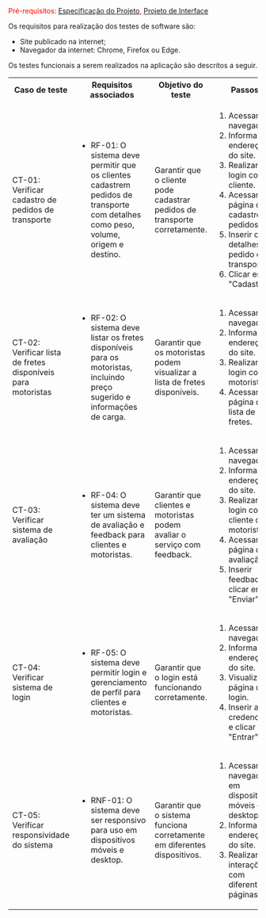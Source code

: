 <span style="color:red">
  Pré-requisitos: 
  <a href="https://github.com/ICEI-PUC-Minas-PMV-SI/pmv-si-2025-1-pe1-t5-g4-turma5/blob/main/documentos/02-Especificação%20do%20Projeto.md">Especificação do Projeto</a>, 
  <a href="[INSIRA_LINK_PROJETO_DE_INTERFACE]">Projeto de Interface</a>
</span>

Os requisitos para realização dos testes de software são:
<ul>
  <li>Site publicado na internet;</li>
  <li>Navegador da internet: Chrome, Firefox ou Edge.</li>
</ul>

Os testes funcionais a serem realizados na aplicação são descritos a seguir.

<table>
  <tr>
    <th>Caso de teste</th>
    <th>Requisitos associados</th>
    <th>Objetivo do teste</th>
    <th>Passos</th>
    <th>Critérios de êxito</th>
    <th>Responsável</th>
  </tr>
  <tr>
    <td>CT-01: Verificar cadastro de pedidos de transporte</td>
    <td>
      <ul>
        <li>RF-01: O sistema deve permitir que os clientes cadastrem pedidos de transporte com detalhes como peso, volume, origem e destino.</li>
      </ul>
    </td>
    <td>Garantir que o cliente pode cadastrar pedidos de transporte corretamente.</td>
    <td>
      <ol>
        <li>Acessar o navegador.</li>
        <li>Informar o endereço do site.</li>
        <li>Realizar login como cliente.</li>
        <li>Acessar a página de cadastro de pedidos.</li>
        <li>Inserir os detalhes do pedido de transporte.</li>
        <li>Clicar em "Cadastrar".</li>
      </ol>
    </td>
    <td>O pedido de transporte deve ser registrado e exibido na lista de pedidos disponíveis.</td>
    <td>Silvia</td>
  </tr>
  <tr>
    <td>CT-02: Verificar lista de fretes disponíveis para motoristas</td>
    <td>
      <ul>
        <li>RF-02: O sistema deve listar os fretes disponíveis para os motoristas, incluindo preço sugerido e informações de carga.</li>
      </ul>
    </td>
    <td>Garantir que os motoristas podem visualizar a lista de fretes disponíveis.</td>
    <td>
      <ol>
        <li>Acessar o navegador.</li>
        <li>Informar o endereço do site.</li>
        <li>Realizar login como motorista.</li>
        <li>Acessar a página de lista de fretes.</li>
      </ol>
    </td>
    <td>A lista de fretes deve ser exibida com informações detalhadas.</td>
    <td>Rodrigo</td>
  </tr>
  <tr>
    <td>CT-03: Verificar sistema de avaliação</td>
    <td>
      <ul>
        <li>RF-04: O sistema deve ter um sistema de avaliação e feedback para clientes e motoristas.</li>
      </ul>
    </td>
    <td>Garantir que clientes e motoristas podem avaliar o serviço com feedback.</td>
    <td>
      <ol>
        <li>Acessar o navegador.</li>
        <li>Informar o endereço do site.</li>
        <li>Realizar login como cliente ou motorista.</li>
        <li>Acessar a página de avaliação.</li>
        <li>Inserir feedback e clicar em "Enviar".</li>
      </ol>
    </td>
    <td>O feedback deve ser registrado e exibido no histórico de avaliações.</td>
    <td>Carlos</td>
  </tr>
  <tr>
    <td>CT-04: Verificar sistema de login</td>
    <td>
      <ul>
        <li>RF-05: O sistema deve permitir login e gerenciamento de perfil para clientes e motoristas.</li>
      </ul>
    </td>
    <td>Garantir que o login está funcionando corretamente.</td>
    <td>
      <ol>
        <li>Acessar o navegador.</li>
        <li>Informar o endereço do site.</li>
        <li>Visualizar a página de login.</li>
        <li>Inserir as credenciais e clicar em "Entrar".</li>
      </ol>
    </td>
    <td>O usuário deve ser autenticado e redirecionado para a sua página de perfil.</td>
    <td>Maria</td>
  </tr>
  <tr>
    <td>CT-05: Verificar responsividade do sistema</td>
    <td>
      <ul>
        <li>RNF-01: O sistema deve ser responsivo para uso em dispositivos móveis e desktop.</li>
      </ul>
    </td>
    <td>Garantir que o sistema funciona corretamente em diferentes dispositivos.</td>
    <td>
      <ol>
        <li>Acessar o navegador em dispositivos móveis e desktop.</li>
        <li>Informar o endereço do site.</li>
        <li>Realizar interações com diferentes páginas.</li>
      </ol>
    </td>
    <td>O sistema deve ajustar a interface conforme o dispositivo utilizado.</td>
    <td>Beatriz</td>
  </tr>
</table>